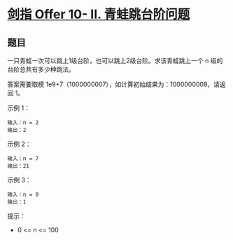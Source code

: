 # [剑指 Offer 10- II. 青蛙跳台阶问题](https://leetcode-cn.com/problems/qing-wa-tiao-tai-jie-wen-ti-lcof/)


## 题目

一只青蛙一次可以跳上1级台阶，也可以跳上2级台阶。求该青蛙跳上一个 n 级的台阶总共有多少种跳法。

答案需要取模 1e9+7（1000000007），如计算初始结果为：1000000008，请返回 1。


示例 1：

```
输入：n = 2
输出：2
```


示例 2：
```
输入：n = 7
输出：21
```

示例 3：
```
输入：n = 0
输出：1
```


提示：

- 0 <= n <= 100